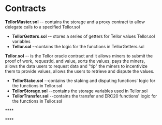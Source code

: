 # Contracts

**TellorMaster.sol** -- contains the storage and a proxy contract to allow delegate calls to a specified Tellor.sol

* **TellorGetters.sol** -- stores a series of getters for Tellor values Tellor.sol variables
* **Tellor.sol** --contains the logic for the functions in TellorGetters.sol

**Tellor.sol** -- is the Tellor oracle contract and it allows miners to submit the proof of work, requestId, and value, sorts the values, pays the miners, allows the data users to request data and "tip" the miners to incentivize them to provide values, allows the users to retrieve and dispute the values.

* **TellorStake.sol** --contains the staking and disputing functions' logic for the functions in Tellor.sol
* **TellorStorage.sol** --contains the storage variables used in Tellor.sol
* **TellorTransfer.sol** --contains the transfer and ERC20 functions' logic for the functions in Tellor.sol

\*\*\*\*

\*\*\*\*

